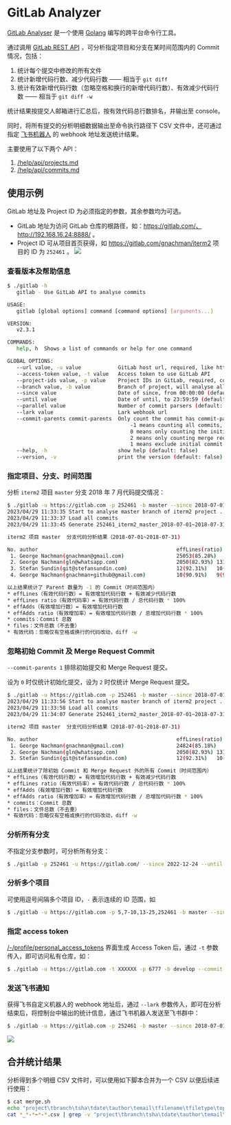 GitLab Analyzer
===============

[GitLab Analyser](https://github.com/AlphaHinex/go-toolkit/tree/main/gitlab) 是一个使用 [Golang](https://go.dev/) 编写的跨平台命令行工具。

通过调用 [GitLab REST API](https://docs.gitlab.com/ee/api/rest/) ，可分析指定项目和分支在某时间范围内的 Commit 情况，包括：
1. 统计每个提交中修改的所有文件
1. 统计新增代码行数、减少代码行数 —— 相当于 `git diff`
1. 统计有效新增代码行数（忽略空格和换行的新增代码行数）、有效减少代码行数 —— 相当于 `git diff -w`

统计结果按提交人邮箱进行汇总后，按有效代码总行数排名，并输出至 console。

同时，将所有提交的分析明细数据输出至命令执行路径下 CSV 文件中，还可通过指定 [飞书机器人](https://open.feishu.cn/document/ukTMukTMukTM/ucTM5YjL3ETO24yNxkjN) 的 webhook 地址发送统计结果。

主要使用了以下两个 API：

1. [/help/api/projects.md](https://docs.gitlab.com/ee/api/projects.html)
1. [/help/api/commits.md](https://docs.gitlab.com/ee/api/commits.html)

## 使用示例

GitLab 地址及 Project ID 为必须指定的参数，其余参数均为可选。
* GitLab 地址为访问 GitLab 仓库的根路径，如：https://gitlab.com/、http://192.168.16.24:8888/ 。
* Project ID 可从项目首页获得，如 https://gitlab.com/gnachman/iterm2 项目的 ID 为 `252461` 。
  ![](https://alphahinex.github.io/contents/gitlab-cli/iterm2.png)

### 查看版本及帮助信息

```bash
$ ./gitlab -h
   gitlab - Use GitLab API to analyse commits

USAGE:
   gitlab [global options] command [command options] [arguments...]

VERSION:
   v2.3.1

COMMANDS:
   help, h  Shows a list of commands or help for one command

GLOBAL OPTIONS:
   --url value, -u value            GitLab host url, required, like https://gitlab.com/
   --access-token value, -t value   Access token to use GitLab API
   --project-ids value, -p value    Project IDs in GitLab, required, could multi: 5,7-10,13-25
   --branch value, -b value         Branch of project, will analyse all branches if not set
   --since value                    Date of since, from 00:00:00 (default: "2022-01-01")
   --until value                    Date of until, to 23:59:59 (default: "2022-12-31")
   --parallel value                 Number of commit parsers (default: 16)
   --lark value                     Lark webhook url
   --commit-parents commit-parents  Only count the commit has commit-parents number parent(s), 
                                        -1 means counting all commits, 
                                        0 means only counting the initial commit, 
                                        2 means only counting merge request commit, 
                                        1 means exclude initial commit and merge request commit (default: -1)
   --help, -h                       show help (default: false)
   --version, -v                    print the version (default: false)
```

### 指定项目、分支、时间范围

分析 `iterm2` 项目 `master` 分支 2018 年 7 月代码提交情况：

```bash
$ ./gitlab -u https://gitlab.com -p 252461 -b master --since 2018-07-01 --until 2018-07-31
2023/04/29 11:33:35 Start to analyse master branch of iterm2 project ...
2023/04/29 11:33:37 Load all commits
2023/04/29 11:33:45 Generate 252461_iterm2_master_2018-07-01~2018-07-31.csv use 9.814436582s.

iterm2 项目 master  分支代码分析结果（2018-07-01~2018-07-31)

No. author                                             effLines(ratio)	effAdds(ratio)	commits	files
 1. George Nachman(gnachman@gmail.com)                 25053(85.28%)	20006(85.44%)	143	886
 2. George Nachman(gln@whatsapp.com)                   2050(82.93%)	1314(82.49%)	29	88
 3. Stefan Sundin(git@stefansundin.com)                12(92.31%)	10(90.91%)	3	5
 4. George Nachman(gnachman+github@gmail.com)          10(90.91%)	9(90.00%)	1	3

以上结果统计了 Parent 数量为 -1 的 Commit（时间范围内）
* effLines（有效代码行数）= 有效增加代码行数 + 有效减少代码行数
* effLines ratio（有效代码率）= 有效代码行数 / 总代码行数 * 100%
* effAdds（有效增加行数）= 有效增加代码行数
* effAdds ratio（有效增加率）= 有效增加代码行数 / 总增加代码行数 * 100%
* commits：Commit 总数
* files：文件总数（不去重）
* 有效代码：忽略仅有空格或换行的代码改动，diff -w
```

### 忽略初始 Commit 及 Merge Request Commit

`--commit-parents 1` 排除初始提交和 Merge Request 提交。

设为 `0` 时仅统计初始化提交，设为 `2` 时仅统计 Merge Request 提交。

```bash
$ ./gitlab -u https://gitlab.com -p 252461 -b master --since 2018-07-01 --until 2018-07-31 --commit-parents 1
2023/04/29 11:33:56 Start to analyse master branch of iterm2 project ...
2023/04/29 11:33:58 Load all commits
2023/04/29 11:34:07 Generate 252461_iterm2_master_2018-07-01~2018-07-31.csv use 10.985404116s.

iterm2 项目 master  分支代码分析结果（2018-07-01~2018-07-31)

No. author                                             effLines(ratio)	effAdds(ratio)	commits	files
 1. George Nachman(gnachman@gmail.com)                 24824(85.18%)	19861(85.37%)	142	878
 2. George Nachman(gln@whatsapp.com)                   2050(82.93%)	1314(82.49%)	29	88
 3. Stefan Sundin(git@stefansundin.com)                12(92.31%)	10(90.91%)	3	5

以上结果统计了除初始 Commit 和 Merge Request 外的所有 Commit（时间范围内）
* effLines（有效代码行数）= 有效增加代码行数 + 有效减少代码行数
* effLines ratio（有效代码率）= 有效代码行数 / 总代码行数 * 100%
* effAdds（有效增加行数）= 有效增加代码行数
* effAdds ratio（有效增加率）= 有效增加代码行数 / 总增加代码行数 * 100%
* commits：Commit 总数
* files：文件总数（不去重）
* 有效代码：忽略仅有空格或换行的代码改动，diff -w
```

### 分析所有分支

不指定分支参数时，可分析所有分支：

```bash
$ ./gitlab -p 252461 -u https://gitlab.com/ --since 2022-12-24 --until 2023-04-28
```

### 分析多个项目

可使用逗号间隔多个项目 ID，`-` 表示连续的 ID 范围，如

```bash
$ ./gitlab -u https://gitlab.com -p 5,7-10,13-25,252461 -b master --since 2018-07-01 --until 2018-07-29
```

### 指定 access token

[/-/profile/personal_access_tokens](https://gitlab.com/-/profile/personal_access_tokens) 界面生成 Access Token 后，通过 `-t` 参数传入，即可访问私有仓库，如：

```bash
$ ./gitlab -u https://gitlab.com -t XXXXXX -p 6777 -b develop --commit-parents 1
```

### 发送飞书通知

获得飞书自定义机器人的 webhook 地址后，通过 `--lark` 参数传入，即可在分析结束后，将控制台中输出的统计信息，通过飞书机器人发送至飞书群中：

```bash
$ ./gitlab -u https://gitlab.com -p 252461 -b master --since 2018-07-01 --until 2018-07-29 --lark https://open.feishu.cn/open-apis/bot/v2/hook/xxxxxxxxxxxxxxxxx
```

![](https://alphahinex.github.io/contents/gitlab-cli/lark.png)

## 合并统计结果

分析得到多个明细 CSV 文件时，可以使用如下脚本合并为一个 CSV 以便后续进行使用：

```bash
$ cat merge.sh
echo "project\tbranch\tsha\tdate\tauthor\temail\tfilename\tfiletype\toperation\tadd\tdel\taddIgnoreSpace\tdelIgnoreSpace" > merge.csv
cat *_*-*~*-*.csv | grep -v "project\tbranch\tsha\tdate\tauthor\temail\tfilename\tfiletype\toperation\tadd\tdel\taddIgnoreSpace\tdelIgnoreSpace" >> merge.csv
```